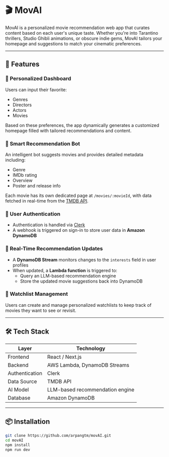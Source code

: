 # 🎬 MovAI

MovAI is a personalized movie recommendation web app that curates content based on each user's unique taste. Whether you're into Tarantino thrillers, Studio Ghibli animations, or obscure indie gems, MovAI tailors your homepage and suggestions to match your cinematic preferences.

---

## 🚀 Features

### 🧠 Personalized Dashboard
Users can input their favorite:
- Genres
- Directors
- Actors
- Movies

Based on these preferences, the app dynamically generates a customized homepage filled with tailored recommendations and content.

### 🤖 Smart Recommendation Bot
An intelligent bot suggests movies and provides detailed metadata including:
- Genre
- IMDb rating
- Overview
- Poster and release info

Each movie has its own dedicated page at `/movies/:movieId`, with data fetched in real-time from the [TMDB API](https://www.themoviedb.org/documentation/api).

### 🔐 User Authentication
- Authentication is handled via [Clerk](https://clerk.dev/)
- A webhook is triggered on sign-in to store user data in **Amazon DynamoDB**

### 🔄 Real-Time Recommendation Updates
- A **DynamoDB Stream** monitors changes to the `interests` field in user profiles
- When updated, a **Lambda function** is triggered to:
  - Query an LLM-based recommendation engine
  - Store the updated movie suggestions back into DynamoDB

### 📑 Watchlist Management
Users can create and manage personalized watchlists to keep track of movies they want to see or revisit.

---

## 🛠️ Tech Stack

| Layer              | Technology                     |
|-------------------|--------------------------------|
| Frontend          | React / Next.js                |
| Backend           | AWS Lambda, DynamoDB Streams   |
| Authentication    | Clerk                          |
| Data Source       | TMDB API                       |
| AI Model          | LLM-based recommendation engine|
| Database          | Amazon DynamoDB                |

---

## 📦 Installation

```bash
git clone https://github.com/arpangtm/movAI.git
cd movAI 
npm install
npm run dev
